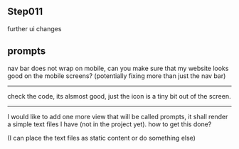 ## Step011

further ui changes

## prompts

nav bar does not wrap on mobile, can you make sure that my website looks good on the mobile screens? (potentially fixing more than just the nav bar)

---

check the code, its alsmost good, just the icon is a tiny bit out of the screen.

---
I would like to add one more view that will be called prompts, it shall render a simple text files I have (not in the project yet). how to get this done?

(I can place the text files as static content or do something else)